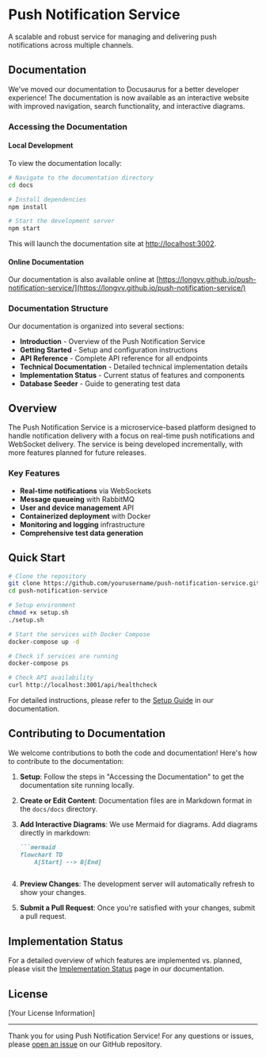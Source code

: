 # Push Notification Service

A scalable and robust service for managing and delivering push notifications across multiple channels.

## Documentation

We've moved our documentation to Docusaurus for a better developer experience! The documentation is now available as an interactive website with improved navigation, search functionality, and interactive diagrams.

### Accessing the Documentation

#### Local Development

To view the documentation locally:

```bash
# Navigate to the documentation directory
cd docs

# Install dependencies
npm install

# Start the development server
npm start
```

This will launch the documentation site at [http://localhost:3002](http://localhost:3002).

#### Online Documentation

Our documentation is also available online at [https://longvv.github.io/push-notification-service/](https://longvv.github.io/push-notification-service/)

### Documentation Structure

Our documentation is organized into several sections:

- **Introduction** - Overview of the Push Notification Service
- **Getting Started** - Setup and configuration instructions
- **API Reference** - Complete API reference for all endpoints
- **Technical Documentation** - Detailed technical implementation details
- **Implementation Status** - Current status of features and components
- **Database Seeder** - Guide to generating test data

## Overview

The Push Notification Service is a microservice-based platform designed to handle notification delivery with a focus on real-time push notifications and WebSocket delivery. The service is being developed incrementally, with more features planned for future releases.

### Key Features

- **Real-time notifications** via WebSockets
- **Message queueing** with RabbitMQ
- **User and device management** API
- **Containerized deployment** with Docker
- **Monitoring and logging** infrastructure
- **Comprehensive test data generation**

## Quick Start

```bash
# Clone the repository
git clone https://github.com/yourusername/push-notification-service.git
cd push-notification-service

# Setup environment
chmod +x setup.sh
./setup.sh

# Start the services with Docker Compose
docker-compose up -d

# Check if services are running
docker-compose ps

# Check API availability
curl http://localhost:3001/api/healthcheck
```

For detailed instructions, please refer to the [Setup Guide](https://your-domain.com/push-notification-docs/docs/setup-and-configuration) in our documentation.

## Contributing to Documentation

We welcome contributions to both the code and documentation! Here's how to contribute to the documentation:

1. **Setup**: Follow the steps in "Accessing the Documentation" to get the documentation site running locally.

2. **Create or Edit Content**: Documentation files are in Markdown format in the `docs/docs` directory.

3. **Add Interactive Diagrams**: We use Mermaid for diagrams. Add diagrams directly in markdown:

   ```markdown
   ```mermaid
   flowchart TD
       A[Start] --> B[End]
   ```
   ```

4. **Preview Changes**: The development server will automatically refresh to show your changes.

5. **Submit a Pull Request**: Once you're satisfied with your changes, submit a pull request.

## Implementation Status

For a detailed overview of which features are implemented vs. planned, please visit the [Implementation Status](https://your-domain.com/push-notification-docs/docs/implementation-status) page in our documentation.

## License

[Your License Information]

---

Thank you for using Push Notification Service! For any questions or issues, please [open an issue](https://github.com/yourusername/push-notification-service/issues) on our GitHub repository.
